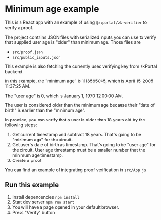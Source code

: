 # Minimum age example

This is a React app with an example of using `@zkportal/zk-verifier` to verify a proof.

The project contains JSON files with serialized inputs you can use to verify that supplied user age is "older" than minimum age.
Those files are:
- `src/proof.json`
- `src/public_inputs.json`

This example is also fetching the currently used verifying key from zkPortal backend.

In this example, the "minimum age" is 1113565045, which is April 15, 2005 11:37:25 AM.

The "user age" is 0, which is January 1, 1970 12:00:00 AM.

The user is considered older than the minimum age because their "date of birth" is earlier than the "minimum age".

In practice, you can verify that a user is older than 18 years old by the following steps:
1. Get current timestamp and subtract 18 years. That's going to be "minimum age" for the circuit.
2. Get user's date of birth as timestamp. That's going to be "user age" for the circuit. User age timestamp must be a smaller number that the minimum age timestamp.
3. Create a proof

You can find an example of integrating proof verification in `src/App.js`

## Run this example

1. Install dependencies `npm install`
2. Start dev server `npm run start`
3. You will have a page opened in your default browser.
4. Press "Verify" button
